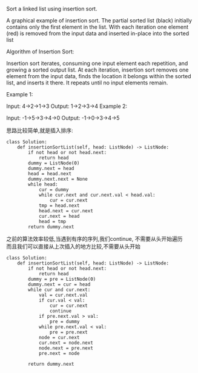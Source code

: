 Sort a linked list using insertion sort.


A graphical example of insertion sort. The partial sorted list (black) initially contains only the first element in the list.
With each iteration one element (red) is removed from the input data and inserted in-place into the sorted list
 

Algorithm of Insertion Sort:

Insertion sort iterates, consuming one input element each repetition, and growing a sorted output list.
At each iteration, insertion sort removes one element from the input data, finds the location it belongs within the sorted list, and inserts it there.
It repeats until no input elements remain.

Example 1:

Input: 4->2->1->3
Output: 1->2->3->4
Example 2:

Input: -1->5->3->4->0
Output: -1->0->3->4->5


思路比较简单,就是插入排序:
```
class Solution:
    def insertionSortList(self, head: ListNode) -> ListNode:
        if not head or not head.next:
            return head
        dummy = ListNode(0)
        dummy.next = head
        head = head.next
        dummy.next.next = None
        while head:
            cur = dummy
            while cur.next and cur.next.val < head.val:
                cur = cur.next
            tmp = head.next
            head.next = cur.next
            cur.next = head
            head = tmp
        return dummy.next
```


之前的算法效率较低,当遇到有序的序列,我们continue, 不需要从头开始遍历  
而且我们可以直接从上次插入的地方比较,不需要从头开始
```
class Solution:
    def insertionSortList(self, head: ListNode) -> ListNode:
        if not head or not head.next:
            return head
        dummy = pre = ListNode(0)
        dummy.next = cur = head
        while cur and cur.next:
            val = cur.next.val
            if cur.val < val:
                cur = cur.next
                continue
            if pre.next.val > val:
                pre = dummy
            while pre.next.val < val:
                pre = pre.next
            node = cur.next
            cur.next = node.next
            node.next = pre.next
            pre.next = node
            
        return dummy.next
```
